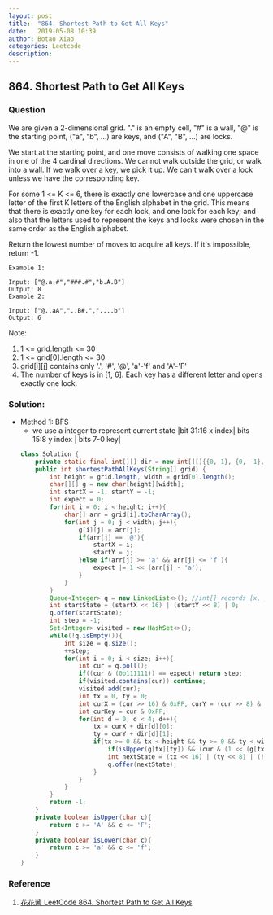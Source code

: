 ```yaml
---
layout: post
title:  "864. Shortest Path to Get All Keys"
date:   2019-05-08 10:39
author: Botao Xiao
categories: Leetcode
description:
---
```

## 864. Shortest Path to Get All Keys

### Question
We are given a 2-dimensional grid. "." is an empty cell, "#" is a wall, "@" is the starting point, ("a", "b", ...) are keys, and ("A", "B", ...) are locks.

We start at the starting point, and one move consists of walking one space in one of the 4 cardinal directions.  We cannot walk outside the grid, or walk into a wall.  If we walk over a key, we pick it up.  We can't walk over a lock unless we have the corresponding key.

For some 1 <= K <= 6, there is exactly one lowercase and one uppercase letter of the first K letters of the English alphabet in the grid.  This means that there is exactly one key for each lock, and one lock for each key; and also that the letters used to represent the keys and locks were chosen in the same order as the English alphabet.

Return the lowest number of moves to acquire all keys.  If it's impossible, return -1.

```
Example 1:

Input: ["@.a.#","###.#","b.A.B"]
Output: 8
Example 2:

Input: ["@..aA","..B#.","....b"]
Output: 6
```

Note:
1. 1 <= grid.length <= 30
2. 1 <= grid[0].length <= 30
3. grid[i][j] contains only '.', '#', '@', 'a'-'f' and 'A'-'F'
4. The number of keys is in [1, 6].  Each key has a different letter and opens exactly one lock.

### Solution:
* Method 1: BFS
  * we use a integer to represent current state |bit 31:16 x index| bits 15:8 y index | bits 7-0 key|
  ```Java
  class Solution {
      private static final int[][] dir = new int[][]{{0, 1}, {0, -1}, {1, 0}, {-1, 0}};
      public int shortestPathAllKeys(String[] grid) {
          int height = grid.length, width = grid[0].length();
          char[][] g = new char[height][width];
          int startX = -1, startY = -1;
          int expect = 0;
          for(int i = 0; i < height; i++){
              char[] arr = grid[i].toCharArray();
              for(int j = 0; j < width; j++){
                  g[i][j] = arr[j];
                  if(arr[j] == '@'){
                      startX = i;
                      startY = j;
                  }else if(arr[j] >= 'a' && arr[j] <= 'f'){
                      expect |= 1 << (arr[j] - 'a');
                  }
              }
          }
          Queue<Integer> q = new LinkedList<>(); //int[] records [x, y]
          int startState = (startX << 16) | (startY << 8) | 0;
          q.offer(startState);
          int step = -1;
          Set<Integer> visited = new HashSet<>();
          while(!q.isEmpty()){
              int size = q.size();
              ++step;
              for(int i = 0; i < size; i++){
                  int cur = q.poll();
                  if((cur & (0b111111)) == expect) return step;
                  if(visited.contains(cur)) continue;
                  visited.add(cur);
                  int tx = 0, ty = 0;
                  int curX = (cur >> 16) & 0xFF, curY = (cur >> 8) & 0xFF;
                  int curKey = cur & 0xFF;
                  for(int d = 0; d < 4; d++){
                      tx = curX + dir[d][0];
                      ty = curY + dir[d][1];
                      if(tx >= 0 && tx < height && ty >= 0 && ty < width && g[tx][ty] != '#'){
                          if(isUpper(g[tx][ty]) && (cur & (1 << (g[tx][ty] - 'A'))) == 0) continue;
                          int nextState = (tx << 16) | (ty << 8) | (!isLower(g[tx][ty]) ? curKey : (curKey | (1 << (g[tx][ty] - 'A'))));
                          q.offer(nextState);
                      }
                  }
              }
          }
          return -1;
      }
      private boolean isUpper(char c){
          return c >= 'A' && c <= 'F';
      }
      private boolean isLower(char c){
          return c >= 'a' && c <= 'f';
      }
  }
  ```

### Reference
1. [花花酱 LeetCode 864. Shortest Path to Get All Keys](https://zxi.mytechroad.com/blog/searching/leetcode-864-shortest-path-to-get-all-keys/)
